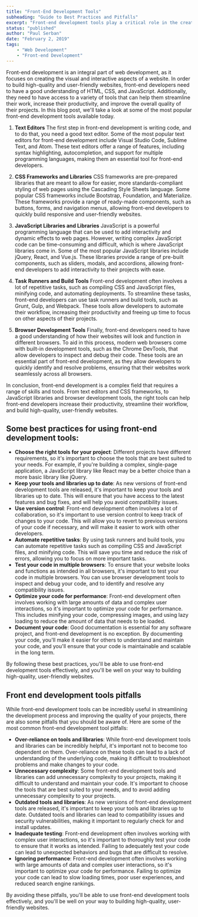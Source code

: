 ```yaml
---
title: "Front-End Development Tools"
subheading: "Guide to Best Practices and Pitfalls"
excerpt: "Front-end development tools play a critical role in the creation of modern websites and web applications. They help streamline the development process, improve the quality of your projects, and enhance the user experience. However, with so many tools available, it can be difficult to know where to start and how to use them effectively."
status: "published"
author: "Paul Serban"
date: "February 2, 2019"
tags:
    - "Web Development"
    - "Front-end Development"
---
```


Front-end development is an integral part of web development, as it focuses on creating the visual and interactive aspects of a website. In order to build high-quality and user-friendly websites, front-end developers need to have a good understanding of HTML, CSS, and JavaScript. Additionally, they need to have access to a variety of tools that can help them streamline their work, increase their productivity, and improve the overall quality of their projects. In this blog post, we'll take a look at some of the most popular front-end development tools available today.

1. **Text Editors**
   The first step in front-end development is writing code, and to do that, you need a good text editor. Some of the most popular text editors for front-end development include Visual Studio Code, Sublime Text, and Atom. These text editors offer a range of features, including syntax highlighting, autocompletion, and support for multiple programming languages, making them an essential tool for front-end developers.

2. **CSS Frameworks and Libraries**
   CSS frameworks are pre-prepared libraries that are meant to allow for easier, more standards-compliant styling of web pages using the Cascading Style Sheets language. Some popular CSS frameworks include Bootstrap, Foundation, and Materialize. These frameworks provide a range of ready-made components, such as buttons, forms, and navigation menus, allowing front-end developers to quickly build responsive and user-friendly websites.

3. **JavaScript Libraries and Libraries**
   JavaScript is a powerful programming language that can be used to add interactivity and dynamic effects to web pages. However, writing complex JavaScript code can be time-consuming and difficult, which is where JavaScript libraries come in. Some of the most popular JavaScript libraries include jQuery, React, and Vue.js. These libraries provide a range of pre-built components, such as sliders, modals, and accordions, allowing front-end developers to add interactivity to their projects with ease.

4. **Task Runners and Build Tools**
   Front-end development often involves a lot of repetitive tasks, such as compiling CSS and JavaScript files, minifying code, and automating deployments. To streamline these tasks, front-end developers can use task runners and build tools, such as Grunt, Gulp, and Webpack. These tools allow developers to automate their workflow, increasing their productivity and freeing up time to focus on other aspects of their projects.

5. **Browser Development Tools**
   Finally, front-end developers need to have a good understanding of how their websites will look and function in different browsers. To aid in this process, modern web browsers come with built-in development tools, such as the Chrome DevTools, that allow developers to inspect and debug their code. These tools are an essential part of front-end development, as they allow developers to quickly identify and resolve problems, ensuring that their websites work seamlessly across all browsers.

In conclusion, front-end development is a complex field that requires a range of skills and tools. From text editors and CSS frameworks, to JavaScript libraries and browser development tools, the right tools can help front-end developers increase their productivity, streamline their workflow, and build high-quality, user-friendly websites.

## Some best practices for using front-end development tools:

-   **Choose the right tools for your project**: Different projects have different requirements, so it's important to choose the tools that are best suited to your needs. For example, if you're building a complex, single-page application, a JavaScript library like React may be a better choice than a more basic library like jQuery.
-   **Keep your tools and libraries up to date**: As new versions of front-end development tools are released, it's important to keep your tools and libraries up to date. This will ensure that you have access to the latest features and bug fixes, and will help you avoid compatibility issues.
-   **Use version control**: Front-end development often involves a lot of collaboration, so it's important to use version control to keep track of changes to your code. This will allow you to revert to previous versions of your code if necessary, and will make it easier to work with other developers.
-   **Automate repetitive tasks**: By using task runners and build tools, you can automate repetitive tasks such as compiling CSS and JavaScript files, and minifying code. This will save you time and reduce the risk of errors, allowing you to focus on more important tasks.
-   **Test your code in multiple browsers**: To ensure that your website looks and functions as intended in all browsers, it's important to test your code in multiple browsers. You can use browser development tools to inspect and debug your code, and to identify and resolve any compatibility issues.
-   **Optimize your code for performance**: Front-end development often involves working with large amounts of data and complex user interactions, so it's important to optimize your code for performance. This includes minifying your code, compressing images, and using lazy loading to reduce the amount of data that needs to be loaded.
-   **Document your code**: Good documentation is essential for any software project, and front-end development is no exception. By documenting your code, you'll make it easier for others to understand and maintain your code, and you'll ensure that your code is maintainable and scalable in the long term.

By following these best practices, you'll be able to use front-end development tools effectively, and you'll be well on your way to building high-quality, user-friendly websites.

## Front end development tools pitfalls

While front-end development tools can be incredibly useful in streamlining the development process and improving the quality of your projects, there are also some pitfalls that you should be aware of. Here are some of the most common front-end development tool pitfalls:

- **Over-reliance on tools and libraries**: While front-end development tools and libraries can be incredibly helpful, it's important not to become too dependent on them. Over-reliance on these tools can lead to a lack of understanding of the underlying code, making it difficult to troubleshoot problems and make changes to your code.
- **Unnecessary complexity**: Some front-end development tools and libraries can add unnecessary complexity to your projects, making it difficult to understand and maintain your code. It's important to choose the tools that are best suited to your needs, and to avoid adding unnecessary complexity to your projects.
- **Outdated tools and libraries**: As new versions of front-end development tools are released, it's important to keep your tools and libraries up to date. Outdated tools and libraries can lead to compatibility issues and security vulnerabilities, making it important to regularly check for and install updates.
- **Inadequate testing**: Front-end development often involves working with complex user interactions, so it's important to thoroughly test your code to ensure that it works as intended. Failing to adequately test your code can lead to unexpected behaviors and bugs that are difficult to resolve.
- **Ignoring performance**: Front-end development often involves working with large amounts of data and complex user interactions, so it's important to optimize your code for performance. Failing to optimize your code can lead to slow loading times, poor user experiences, and reduced search engine rankings.

By avoiding these pitfalls, you'll be able to use front-end development tools effectively, and you'll be well on your way to building high-quality, user-friendly websites.
